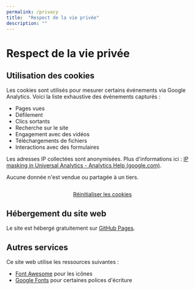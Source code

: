 ```yaml
---
permalink: /privacy
title:  "Respect de la vie privée"
description: ""
---
```


# Respect de la vie privée

## Utilisation des cookies

Les cookies sont utilisés pour mesurer certains événements via Google Analytics. Voici la liste exhaustive des événements capturés :

- Pages vues
- Défilement
- Clics sortants
- Recherche sur le site
- Engagement avec des vidéos
- Téléchargements de fichiers
- Interactions avec des formulaires

Les adresses IP collectées sont anonymisées. Plus d'informations ici : [IP masking in Universal Analytics - Analytics Help (google.com)](https://support.google.com/analytics/answer/2763052?sjid=13257524820651193844-EU).

Aucune donnée n'est vendue ou partagée à un tiers.

<p style="text-align: center; padding-top: 1em;">
  <a class="no-decoration button-primary hover-bottom" onclick="eraseCookie('cookie-notice-option');" href="#">Réinitialiser les cookies</a>
</p>

## Hébergement du site web

Le site est hébergé gratuitement sur [GitHub Pages](https://pages.github.com/).

## Autres services

Ce site web utilise les ressources suivantes :

- [Font Awesome](https://fontawesome.com/) pour les icônes
- [Google Fonts](https://fonts.google.com/) pour certaines polices d'écriture
